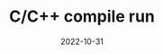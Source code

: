 ---
title: C/C++ compile run
date: 2022-10-31
weight: 10
description: 🔧 Compile & Run single c/c++ files easly on vscode
tags: [vscode, extension, c, c++]
externalUrl: https://github.com/danielpinto8zz6/c-cpp-compile-run
---